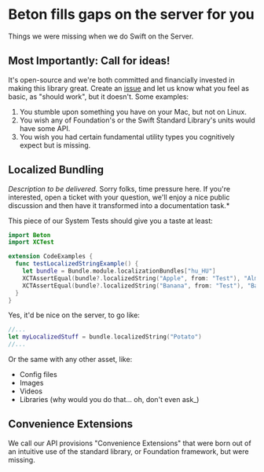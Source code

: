 # Beton fills gaps on the server for you

Things we were missing when we do Swift on the Server.

## Most Importantly: Call for ideas!

It's open-source and we're both committed and financially
invested in making this library great. Create an [issue](https://github.com/21GramConsulting/Beton/issues)
and let us know what you feel as basic, as "should work",
but it doesn't. Some examples:
1. You stumble upon something you have on your Mac, but not on Linux.
2. You wish any of Foundation's or the Swift Standard Library's units would have some API.
3. You wish you had certain fundamental utility types you cognitively expect but is missing.

## Localized Bundling

*Description to be delivered.*
Sorry folks, time pressure here.
If you're interested, open a ticket with your question, we'll
enjoy a nice public discussion and then have it transformed
into a documentation task.*

This piece of our System Tests should give you a taste at
least:
```swift
import Beton
import XCTest

extension CodeExamples {
  func testLocalizedStringExample() {
    let bundle = Bundle.module.localizationBundles["hu_HU"]
    XCTAssertEqual(bundle?.localizedString("Apple", from: "Test"), "Alma")
    XCTAssertEqual(bundle?.localizedString("Banana", from: "Test"), "Banana")
  }
}
```

Yes, it'd be nice on the server, to go like:
```swift
//...
let myLocalizedStuff = bundle.localizedString("Potato")
//...
```
Or the same with any other asset, like:
- Config files
- Images
- Videos
- Libraries (why would you do that... oh, don't even ask_)

## Convenience Extensions

We call our API provisions "Convenience Extensions"  that
were born out of an intuitive use of the standard library,
or Foundation framework, but were missing.